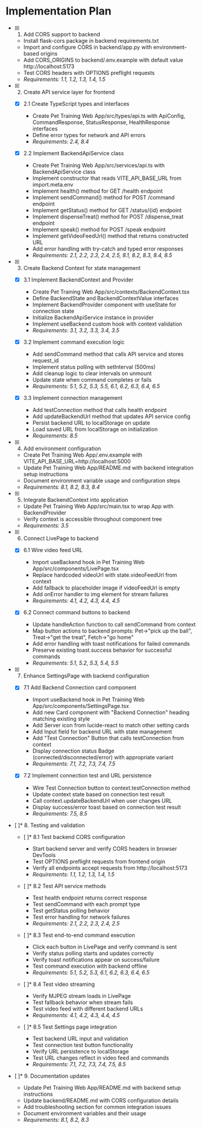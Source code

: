 # Implementation Plan

- [x] 1. Add CORS support to backend









  - Install flask-cors package in backend requirements.txt
  - Import and configure CORS in backend/app.py with environment-based origins
  - Add CORS_ORIGINS to backend/.env.example with default value http://localhost:5173
  - Test CORS headers with OPTIONS preflight requests
  - _Requirements: 1.1, 1.2, 1.3, 1.4, 1.5_

- [x] 2. Create API service layer for frontend





  - [x] 2.1 Create TypeScript types and interfaces


    - Create Pet Training Web App/src/types/api.ts with ApiConfig, CommandResponse, StatusResponse, HealthResponse interfaces
    - Define error types for network and API errors
    - _Requirements: 2.4, 8.4_
  
  - [x] 2.2 Implement BackendApiService class


    - Create Pet Training Web App/src/services/api.ts with BackendApiService class
    - Implement constructor that reads VITE_API_BASE_URL from import.meta.env
    - Implement health() method for GET /health endpoint
    - Implement sendCommand() method for POST /command endpoint
    - Implement getStatus() method for GET /status/{id} endpoint
    - Implement dispenseTreat() method for POST /dispense_treat endpoint
    - Implement speak() method for POST /speak endpoint
    - Implement getVideoFeedUrl() method that returns constructed URL
    - Add error handling with try-catch and typed error responses
    - _Requirements: 2.1, 2.2, 2.3, 2.4, 2.5, 8.1, 8.2, 8.3, 8.4, 8.5_

- [x] 3. Create Backend Context for state management





  - [x] 3.1 Implement BackendContext and Provider


    - Create Pet Training Web App/src/contexts/BackendContext.tsx
    - Define BackendState and BackendContextValue interfaces
    - Implement BackendProvider component with useState for connection state
    - Initialize BackendApiService instance in provider
    - Implement useBackend custom hook with context validation
    - _Requirements: 3.1, 3.2, 3.3, 3.4, 3.5_
  
  - [x] 3.2 Implement command execution logic

    - Add sendCommand method that calls API service and stores request_id
    - Implement status polling with setInterval (500ms)
    - Add cleanup logic to clear intervals on unmount
    - Update state when command completes or fails
    - _Requirements: 5.1, 5.2, 5.3, 5.5, 6.1, 6.2, 6.3, 6.4, 6.5_
  
  - [x] 3.3 Implement connection management

    - Add testConnection method that calls health endpoint
    - Add updateBackendUrl method that updates API service config
    - Persist backend URL to localStorage on update
    - Load saved URL from localStorage on initialization
    - _Requirements: 8.5_

- [x] 4. Add environment configuration





  - Create Pet Training Web App/.env.example with VITE_API_BASE_URL=http://localhost:5000
  - Update Pet Training Web App/README.md with backend integration setup instructions
  - Document environment variable usage and configuration steps
  - _Requirements: 8.1, 8.2, 8.3, 8.4_

- [x] 5. Integrate BackendContext into application





  - Update Pet Training Web App/src/main.tsx to wrap App with BackendProvider
  - Verify context is accessible throughout component tree
  - _Requirements: 3.5_

- [x] 6. Connect LivePage to backend




  - [x] 6.1 Wire video feed URL


    - Import useBackend hook in Pet Training Web App/src/components/LivePage.tsx
    - Replace hardcoded videoUrl with state.videoFeedUrl from context
    - Add fallback to placeholder image if videoFeedUrl is empty
    - Add onError handler to img element for stream failures
    - _Requirements: 4.1, 4.2, 4.3, 4.4, 4.5_
  
  - [x] 6.2 Connect command buttons to backend


    - Update handleAction function to call sendCommand from context
    - Map button actions to backend prompts: Pet→"pick up the ball", Treat→"get the treat", Fetch→"go home"
    - Add error handling with toast notifications for failed commands
    - Preserve existing toast.success behavior for successful commands
    - _Requirements: 5.1, 5.2, 5.3, 5.4, 5.5_

- [x] 7. Enhance SettingsPage with backend configuration






  - [x] 7.1 Add Backend Connection card component

    - Import useBackend hook in Pet Training Web App/src/components/SettingsPage.tsx
    - Add new Card component with "Backend Connection" heading matching existing style
    - Add Server icon from lucide-react to match other setting cards
    - Add Input field for backend URL with state management
    - Add "Test Connection" Button that calls testConnection from context
    - Display connection status Badge (connected/disconnected/error) with appropriate variant
    - _Requirements: 7.1, 7.2, 7.3, 7.4, 7.5_
  
  - [x] 7.2 Implement connection test and URL persistence


    - Wire Test Connection button to context.testConnection method
    - Update context state based on connection test result
    - Call context.updateBackendUrl when user changes URL
    - Display success/error toast based on connection test result
    - _Requirements: 7.5, 8.5_

- [ ]* 8. Testing and validation
  - [ ]* 8.1 Test backend CORS configuration
    - Start backend server and verify CORS headers in browser DevTools
    - Test OPTIONS preflight requests from frontend origin
    - Verify all endpoints accept requests from http://localhost:5173
    - _Requirements: 1.1, 1.2, 1.3, 1.4, 1.5_
  
  - [ ]* 8.2 Test API service methods
    - Test health endpoint returns correct response
    - Test sendCommand with each prompt type
    - Test getStatus polling behavior
    - Test error handling for network failures
    - _Requirements: 2.1, 2.2, 2.3, 2.4, 2.5_
  
  - [ ]* 8.3 Test end-to-end command execution
    - Click each button in LivePage and verify command is sent
    - Verify status polling starts and updates correctly
    - Verify toast notifications appear on success/failure
    - Test command execution with backend offline
    - _Requirements: 5.1, 5.2, 5.3, 6.1, 6.2, 6.3, 6.4, 6.5_
  
  - [ ]* 8.4 Test video streaming
    - Verify MJPEG stream loads in LivePage
    - Test fallback behavior when stream fails
    - Test video feed with different backend URLs
    - _Requirements: 4.1, 4.2, 4.3, 4.4, 4.5_
  
  - [ ]* 8.5 Test Settings page integration
    - Test backend URL input and validation
    - Test connection test button functionality
    - Verify URL persistence to localStorage
    - Test URL changes reflect in video feed and commands
    - _Requirements: 7.1, 7.2, 7.3, 7.4, 7.5, 8.5_

- [ ]* 9. Documentation updates
  - Update Pet Training Web App/README.md with backend setup instructions
  - Update backend/README.md with CORS configuration details
  - Add troubleshooting section for common integration issues
  - Document environment variables and their usage
  - _Requirements: 8.1, 8.2, 8.3_
